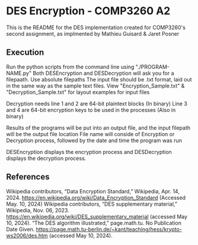 # DES Encryption - COMP3260 A2

This is the README for the DES implementation created for COMP3260's second assignment, as implmented by Mathieu Guisard & Jaret Posner

## Execution

Run the python scripts from the command line using "./PROGRAM-NAME.py"
Both DESEncryption and DESDecryption will ask you for a filepaath. Use absolute filepaths
The input file should be .txt format, laid out in the same way as the sample text files.
View "Encryption_Sample.txt" & "Decryption_Sample.txt" for layout examples for input files

Decryption needs line 1 and 2 are 64-bit plaintext blocks (In binary)
Line 3 and 4 are 64-bit encryption keys to be used in the processes (Also in binary)

Results of the programs will be put into an output file, and the input filepath will be the output file location File name will conside of Encryption or Decryption process, followed by the date and time the program was run

DESEncryption displays the encryption process and DESDecryption displays the decryption process.

## References

Wikipedia contributors, “Data Encryption Standard,” Wikipedia, Apr. 14, 2024. https://en.wikipedia.org/wiki/Data_Encryption_Standard (Accessed May. 10, 2024)
Wikipedia contributors, “DES supplementary material,” Wikipedia, Nov. 06, 2023. https://en.wikipedia.org/wiki/DES_supplementary_material (accessed May 10, 2024).
“The DES algorithm illustrated,” page.math.tu. No Publication Date Given. https://page.math.tu-berlin.de/~kant/teaching/hess/krypto-ws2006/des.htm (accessed May 10, 2024).
